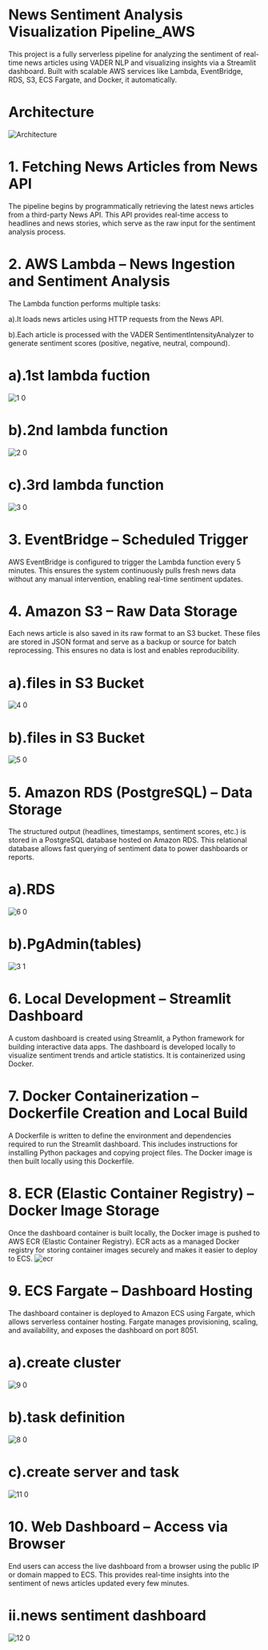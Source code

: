 # News Sentiment Analysis Visualization Pipeline_AWS
This project is a fully serverless pipeline for analyzing the sentiment of real-time news articles using VADER NLP and visualizing insights via a Streamlit dashboard. Built with scalable AWS services like Lambda, EventBridge, RDS, S3, ECS Fargate, and Docker, it automatically.

# Architecture

![Architecture](https://github.com/user-attachments/assets/87cd1712-98c1-4334-9c1c-7c33c2715add)

# 1. Fetching News Articles from News API
The pipeline begins by programmatically retrieving the latest news articles from a third-party News API. This API provides real-time access to headlines and news stories, which serve as the raw input for the sentiment analysis process.

# 2. AWS Lambda – News Ingestion and Sentiment Analysis
The Lambda function performs multiple tasks:

  a).It loads news articles using HTTP requests from the News API.
  
  b).Each article is processed with the VADER SentimentIntensityAnalyzer to generate sentiment scores (positive, negative, neutral, compound).

  # a).1st lambda fuction
![1 0](https://github.com/user-attachments/assets/ce5b5387-6b45-40d9-9ced-0b2e70d0ac3c)
  
 # b).2nd lambda function
![2 0](https://github.com/user-attachments/assets/b41cd9aa-bf8f-4d07-be31-07ac13b72557)
  
 # c).3rd lambda function
![3 0](https://github.com/user-attachments/assets/aa88e9f7-f35c-4b7e-831f-30e509afd130)

# 3. EventBridge – Scheduled Trigger
AWS EventBridge is configured to trigger the Lambda function every 5 minutes. This ensures the system continuously pulls fresh news data without any manual intervention, enabling real-time sentiment updates.

# 4. Amazon S3 – Raw Data Storage
Each news article is also saved in its raw format to an S3 bucket. These files are stored in JSON format and serve as a backup or source for batch reprocessing. This ensures no data is lost and enables reproducibility.

 # a).files in S3 Bucket
![4 0](https://github.com/user-attachments/assets/98417b94-d6dd-4e97-b71f-af87ae4c62f4)
  
 # b).files in S3 Bucket
![5 0](https://github.com/user-attachments/assets/c34629cd-bb0e-45c6-9d87-5fd27c16b0cd)

# 5. Amazon RDS (PostgreSQL) – Data Storage
The structured output (headlines, timestamps, sentiment scores, etc.) is stored in a PostgreSQL database hosted on Amazon RDS. This relational database allows fast querying of sentiment data to power dashboards or reports.

 # a).RDS
![6 0](https://github.com/user-attachments/assets/496d9842-16dc-4c4a-9ebb-33918c65f287)
  
 # b).PgAdmin(tables)
![3 1](https://github.com/user-attachments/assets/81808fad-ffcd-4287-9b13-70626eab4427)

# 6. Local Development – Streamlit Dashboard
A custom dashboard is created using Streamlit, a Python framework for building interactive data apps. The dashboard is developed locally to visualize sentiment trends and article statistics. It is containerized using Docker.

# 7. Docker Containerization – Dockerfile Creation and Local Build
A Dockerfile is written to define the environment and dependencies required to run the Streamlit dashboard. This includes instructions for installing Python packages and copying project files. The Docker image is then built locally using this Dockerfile.

# 8. ECR (Elastic Container Registry) – Docker Image Storage
Once the dashboard container is built locally, the Docker image is pushed to AWS ECR (Elastic Container Registry). ECR acts as a managed Docker registry for storing container images securely and makes it easier to deploy to ECS.
![ecr](https://github.com/user-attachments/assets/a516bcc0-e452-4654-ae81-6d89dd549f6e)

# 9. ECS Fargate – Dashboard Hosting
The dashboard container is deployed to Amazon ECS using Fargate, which allows serverless container hosting. Fargate manages provisioning, scaling, and availability, and exposes the dashboard on port 8051.
  
 # a).create cluster
![9 0](https://github.com/user-attachments/assets/ac577ac2-fbbd-438d-b194-969e2d9d64da)
  
 # b).task definition
![8 0](https://github.com/user-attachments/assets/88e88760-7e45-4f71-bcf7-ef3099b3e85b)

 # c).create server and task
![11 0](https://github.com/user-attachments/assets/74bd084d-41ea-4627-a485-9edc006c75d0)

# 10. Web Dashboard – Access via Browser
End users can access the live dashboard from a browser using the public IP or domain mapped to ECS. This provides real-time insights into the sentiment of news articles updated every few minutes.
  
 # ii.news sentiment dashboard
![12 0](https://github.com/user-attachments/assets/6ffd36e0-fc42-4745-85a3-ac4c135eea8e)







